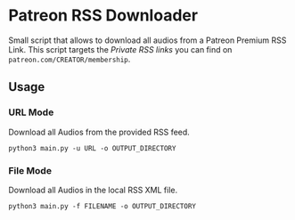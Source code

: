 # Patreon RSS Downloader
Small script that allows to download all audios from a Patreon Premium RSS Link.
This script targets the _Private RSS links_ you can find on `patreon.com/CREATOR/membership`.

## Usage

### URL Mode

Download all Audios from the provided RSS feed.

    python3 main.py -u URL -o OUTPUT_DIRECTORY
    
### File Mode

Download all Audios in the local RSS XML file.

    python3 main.py -f FILENAME -o OUTPUT_DIRECTORY
